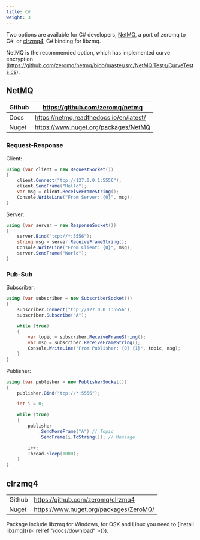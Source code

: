```yaml
---
title: C#
weight: 3
---
```


Two options are available for C# developers, [NetMQ](https://github.com/zeromq/netmq), a port of zeromq to C#, or [clrzmq4](https://github.com/zeromq/clrzmq4), C# binding for libzmq.

NetMQ is the recommended option, which has implemented curve encryption (https://github.com/zeromq/netmq/blob/master/src/NetMQ.Tests/CurveTests.cs).

## NetMQ

| Github | https://github.com/zeromq/netmq         |
|--------|-----------------------------------------|
| Docs   | https://netmq.readthedocs.io/en/latest/ |
| Nuget  | https://www.nuget.org/packages/NetMQ    |


### Request-Response

Client:
```csharp
using (var client = new RequestSocket())
{
    client.Connect("tcp://127.0.0.1:5556");
    client.SendFrame("Hello");
    var msg = client.ReceiveFrameString();
    Console.WriteLine("From Server: {0}", msg);
}
```

Server:
```csharp
using (var server = new ResponseSocket())
{
    server.Bind("tcp://*:5556");
    string msg = server.ReceiveFrameString();
    Console.WriteLine("From Client: {0}", msg);
    server.SendFrame("World");
}
```

### Pub-Sub

Subscriber:
```csharp
using (var subscriber = new SubscriberSocket())
{
    subscriber.Connect("tcp://127.0.0.1:5556");
    subscriber.Subscribe("A");

    while (true)
    {
        var topic = subscriber.ReceiveFrameString();
        var msg = subscriber.ReceiveFrameString();
        Console.WriteLine("From Publisher: {0} {1}", topic, msg);
    }
}
```

Publisher:
```csharp
using (var publisher = new PublisherSocket())
{
    publisher.Bind("tcp://*:5556");

    int i = 0;

    while (true)
    {
        publisher
            .SendMoreFrame("A") // Topic
            .SendFrame(i.ToString()); // Message

        i++;
        Thread.Sleep(1000);
    }
}
```

## clrzmq4

<table>
    <tr><td>Github</td><td><a href="https://github.com/zeromq/clrzmq4" target="_blank">https://github.com/zeromq/clrzmq4</a></td></tr>
<tr><td>Nuget</td><td><a href="https://www.nuget.org/packages/ZeroMQ/" target="_blank">https://www.nuget.org/packages/ZeroMQ/</a></td></tr>
</table>

Package include libzmq for Windows, for OSX and Linux you need to [install libzmq]({{< relref "/docs/download" >}}).

